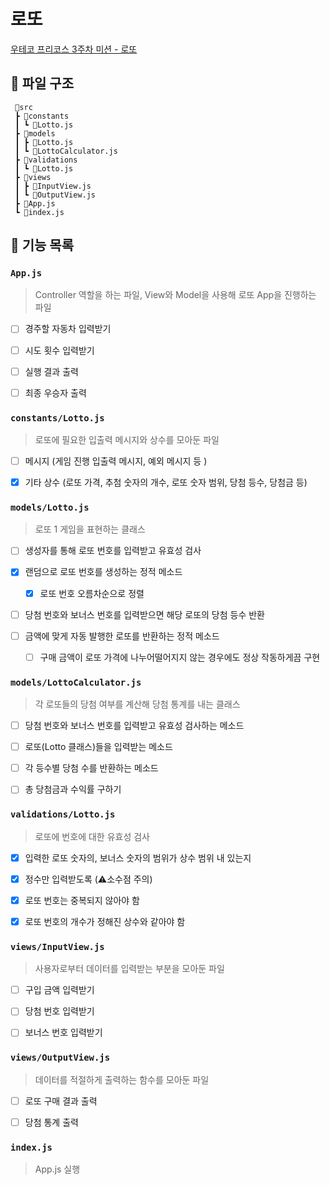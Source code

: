 # 로또

[우테코 프리코스 3주차 미션 - 로또](https://github.com/woowacourse-precourse/javascript-lotto-6/)

## 📂 파일 구조

```
 📁src
 ┣ 📂constants
 ┃ ┗ 📃Lotto.js
 ┣ 📂models
 ┃ ┣ 📃Lotto.js
 ┃ ┗ 📃LottoCalculator.js
 ┣ 📂validations
 ┃ ┗ 📃Lotto.js
 ┣ 📂views
 ┃ ┣ 📃InputView.js
 ┃ ┗ 📃OutputView.js
 ┣ 📃App.js
 ┗ 📃index.js
```

## 🚀 기능 목록

### `App.js`

> Controller 역할을 하는 파일, View와 Model을 사용해 로또 App을 진행하는 파일

- [ ] 경주할 자동차 입력받기

- [ ] 시도 횟수 입력받기

- [ ] 실행 결과 출력

- [ ] 최종 우승자 출력

### `constants/Lotto.js`

> 로또에 필요한 입출력 메시지와 상수를 모아둔 파일

- [ ] 메시지 (게임 진행 입출력 메시지, 예외 메시지 등 )

- [x] 기타 상수 (로또 가격, 추첨 숫자의 개수, 로또 숫자 범위, 당첨 등수, 당첨금 등)

### `models/Lotto.js`

> 로또 1 게임을 표현하는 클래스

- [ ] 생성자를 통해 로또 번호를 입력받고 유효성 검사

- [x] 랜덤으로 로또 번호를 생성하는 정적 메소드

  - [x] 로또 번호 오름차순으로 정렬

- [ ] 당첨 번호와 보너스 번호를 입력받으면 해당 로또의 당첨 등수 반환

- [ ] 금액에 맞게 자동 발행한 로또를 반환하는 정적 메소드

  - [ ] 구매 금액이 로또 가격에 나누어떨어지지 않는 경우에도 정상 작동하게끔 구현

### `models/LottoCalculator.js`

> 각 로또들의 당첨 여부를 계산해 당첨 통계를 내는 클래스

- [ ] 당첨 번호와 보너스 번호를 입력받고 유효성 검사하는 메소드

- [ ] 로또(Lotto 클래스)들을 입력받는 메소드

- [ ] 각 등수별 당첨 수를 반환하는 메소드

- [ ] 총 당첨금과 수익률 구하기

### `validations/Lotto.js`

> 로또에 번호에 대한 유효성 검사

- [x] 입력한 로또 숫자의, 보너스 숫자의 범위가 상수 범위 내 있는지

- [x] 정수만 입력받도록 (⚠소수점 주의)

- [x] 로또 번호는 중복되지 않아야 함

- [x] 로또 번호의 개수가 정해진 상수와 같아야 함

### `views/InputView.js`

> 사용자로부터 데이터를 입력받는 부분을 모아둔 파일

- [ ] 구입 금액 입력받기

- [ ] 당첨 번호 입력받기

- [ ] 보너스 번호 입력받기

### `views/OutputView.js`

> 데이터를 적절하게 출력하는 함수를 모아둔 파일

- [ ] 로또 구매 결과 출력

- [ ] 당첨 통계 출력

### `index.js`

> App.js 실행

